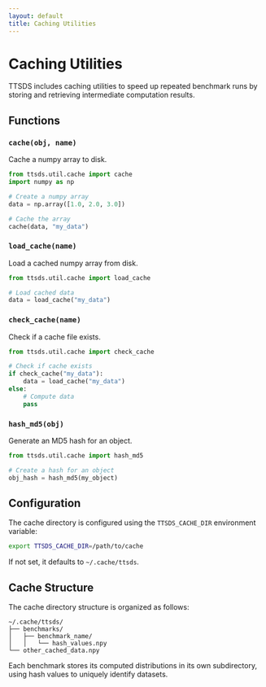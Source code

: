 ```yaml
---
layout: default
title: Caching Utilities
---
```


# Caching Utilities

TTSDS includes caching utilities to speed up repeated benchmark runs by storing and retrieving intermediate computation results.

## Functions

### `cache(obj, name)`

Cache a numpy array to disk.

```python
from ttsds.util.cache import cache
import numpy as np

# Create a numpy array
data = np.array([1.0, 2.0, 3.0])

# Cache the array
cache(data, "my_data")
```

### `load_cache(name)`

Load a cached numpy array from disk.

```python
from ttsds.util.cache import load_cache

# Load cached data
data = load_cache("my_data")
```

### `check_cache(name)`

Check if a cache file exists.

```python
from ttsds.util.cache import check_cache

# Check if cache exists
if check_cache("my_data"):
    data = load_cache("my_data")
else:
    # Compute data
    pass
```

### `hash_md5(obj)`

Generate an MD5 hash for an object.

```python
from ttsds.util.cache import hash_md5

# Create a hash for an object
obj_hash = hash_md5(my_object)
```

## Configuration

The cache directory is configured using the `TTSDS_CACHE_DIR` environment variable:

```bash
export TTSDS_CACHE_DIR=/path/to/cache
```

If not set, it defaults to `~/.cache/ttsds`.

## Cache Structure

The cache directory structure is organized as follows:

```
~/.cache/ttsds/
├── benchmarks/
│   ├── benchmark_name/
│   │   └── hash_values.npy
└── other_cached_data.npy
```

Each benchmark stores its computed distributions in its own subdirectory, using hash values to uniquely identify datasets. 
